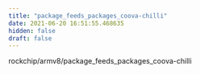 ```yaml
---
title: "package_feeds_packages_coova-chilli"
date: 2021-06-20 16:51:55.468635
hidden: false
draft: false
---
```


rockchip/armv8/package_feeds_packages_coova-chilli

